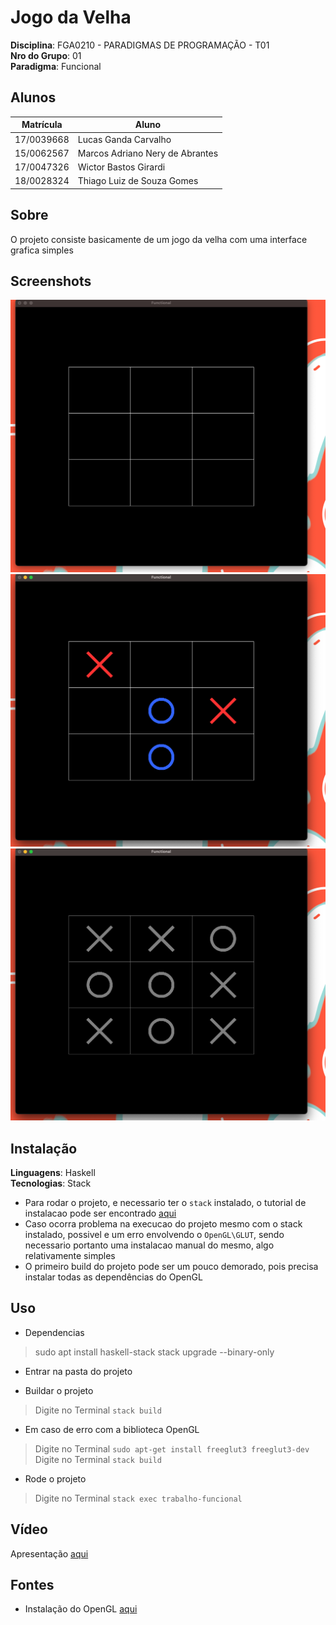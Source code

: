 # Jogo da Velha

**Disciplina**: FGA0210 - PARADIGMAS DE PROGRAMAÇÃO - T01 <br>
**Nro do Grupo**: 01<br>
**Paradigma**: Funcional<br>

## Alunos
|Matrícula | Aluno |
| -- | -- |
| 17/0039668  |  Lucas Ganda Carvalho |
| 15/0062567  |  Marcos Adriano Nery de Abrantes |
| 17/0047326  |  Wictor Bastos Girardi |
| 18/0028324  |  Thiago Luiz de Souza Gomes |

## Sobre 
O projeto consiste basicamente de um jogo da velha com uma interface grafica simples

## Screenshots
![screenshot1](screenshots/image1.png)
![screenshot2](screenshots/image2.png)
![screenshot3](screenshots/image3.png)

## Instalação 
**Linguagens**: Haskell<br>
**Tecnologias**: Stack<br>


* Para rodar o projeto, e necessario ter o `stack` instalado,  o tutorial de instalacao pode ser encontrado [aqui](https://docs.haskellstack.org/en/stable/install_and_upgrade/)
* Caso ocorra problema na execucao do projeto mesmo com o stack instalado, possivel e um erro envolvendo o `OpenGL\GLUT`, sendo necessario portanto uma instalacao manual do mesmo, algo relativamente simples
* O primeiro build do projeto pode ser um pouco demorado, pois precisa instalar todas as dependências do OpenGL
## Uso 

* Dependencias
> sudo apt install haskell-stack
> stack upgrade --binary-only

* Entrar na pasta do projeto 

* Buildar o projeto 
> Digite no Terminal `stack build`

* Em caso de erro com a biblioteca OpenGL 
> Digite no Terminal `sudo apt-get install freeglut3 freeglut3-dev`
> Digite no Terminal `stack build`


* Rode o projeto
> Digite no Terminal `stack exec trabalho-funcional`

## Vídeo
Apresentação [aqui](https://github.com/UnBParadigmas2021-1/2021.1_G1_Funcional_JogoDaVelha/tree/master/video)

## Fontes
* Instalação do OpenGL [aqui](https://stackoverflow.com/questions/28518168/missing-c-library-gl-when-installing-gloss-specifically-the-openglraw-depe)
